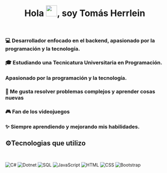 <h1 align="center">Hola <img src="https://media.giphy.com/media/hvRJCLFzcasrR4ia7z/giphy.gif" width="35">, soy Tomás Herrlein</h1>
</br>

<h3>💻 Desarrollador enfocado en el backend, apasionado por la programación y la tecnología.</h3>
<h3>🎓 Estudiando una Tecnicatura Universitaria en Programación.</h3> 
<h3> Apasionado por la programación y la tecnología.</h3>
<h3>🎯 Me gusta resolver problemas complejos y aprender cosas nuevas</h3>
<h3>🎮 Fan de los videojuegos</h3>
<h3>✨ Siempre aprendiendo y mejorando mis habilidades.</h3>

<h2>⚙️Tecnologias que utilizo</h2>
</br>

<p>
  <img alt="C#" src="https://custom-icon-badges.demolab.com/badge/C%23-68217A.svg?logo=cs2&logoColor=white">
  <img alt="Dotnet" src="https://img.shields.io/badge/Dotnet-512BD4.svg?logo=dotnet&logoColor=white">
  <img alt="SQL" src="https://custom-icon-badges.demolab.com/badge/SQL-025E8C.svg?logo=database&logoColor=white">
  <img alt="JavaScript" src="https://img.shields.io/badge/JavaScript-F7DF1E.svg?logo=javascript&logoColor=black">
  <img alt="HTML" src="https://img.shields.io/badge/HTML-E34F26.svg?logo=html5&logoColor=white">
  <img alt="CSS" src="https://img.shields.io/badge/CSS-1572B6.svg?logo=css3&logoColor=white">
  <img alt="Bootstrap" src="https://img.shields.io/badge/Bootstrap-7952B3.svg?logo=bootstrap&logoColor=white">
</p>

